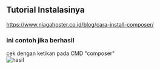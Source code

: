 ## Tutorial Instalasinya

https://www.niagahoster.co.id/blog/cara-install-composer/

### ini contoh jika berhasil
cek dengan ketikan pada CMD "composer"
<br>
![hasil](https://user-images.githubusercontent.com/92235855/166149789-1e7a24be-5fff-4eb3-8e94-f6be6a3ce2e0.png)